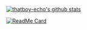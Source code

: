 [![thatboy-echo's github stats](https://github-readme-stats.vercel.app/api?username=thatboy-echo&show_icons=true&theme=merko)](https://github.com/thatboy-echo)

[![ReadMe Card](https://github-readme-stats.vercel.app/api/pin/?username=NOPornLivePlatform&repo=LivePlatform&show_owner=false)](https://github.com/NOPornLivePlatform/LivePlatform)
